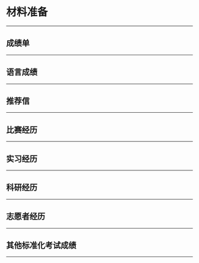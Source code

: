 # 材料准备

***

## 成绩单

***

## 语言成绩

***

## 推荐信

***

## 比赛经历

***

## 实习经历

***

## 科研经历

***

## 志愿者经历

***

## 其他标准化考试成绩

***
